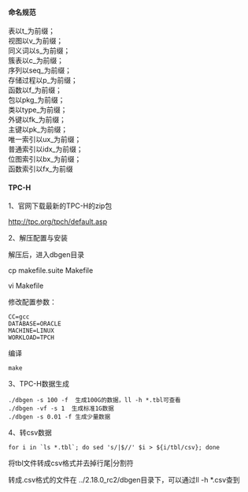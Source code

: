 #### 命名规范
表以t_为前缀；  
视图以v_为前缀；  
同义词以s_为前缀；  
簇表以c_为前缀；  
序列以seq_为前缀；  
存储过程以p_为前缀；  
函数以f_为前缀；  
包以pkg_为前缀；  
类以type_为前缀；  
外键以fk_为前缀；  
主键以pk_为前缀；  
唯一索引以ux_为前缀；  
普通索引以idx_为前缀；  
位图索引以bx_为前缀；  
函数索引以fx_为前缀  

#### TPC-H
1、官网下载最新的TPC-H的zip包

http://tpc.org/tpch/default.asp

2、解压配置与安装

解压后，进入dbgen目录

cp makefile.suite Makefile

vi Makefile

修改配置参数：
```
CC=gcc
DATABASE=ORACLE
MACHINE=LINUX
WORKLOAD=TPCH
```
编译
```
make
```
3、TPC-H数据生成  
```
./dbgen -s 100 -f  生成100G的数据，ll -h *.tbl可查看
./dbgen -vf -s 1  生成标准1G数据
./dbgen -s 0.01 -f 生成少量数据  
```
4、转csv数据  
```
for i in `ls *.tbl`; do sed 's/|$//' $i > ${i/tbl/csv}; done
```
将tbl文件转成csv格式并去掉行尾|分割符

转成.csv格式的文件在 ../2.18.0_rc2/dbgen目录下，可以通过ll -h *.csv查到
